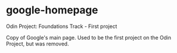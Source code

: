 # google-homepage
Odin Project: Foundations Track - First project 

Copy of Google's main page.
Used to be the first project on the Odin Project, but was removed. 
